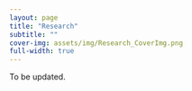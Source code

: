 ```yaml
---
layout: page
title: "Research"
subtitle: ""
cover-img: assets/img/Research_CoverImg.png
full-width: true
---
```


To be updated. 